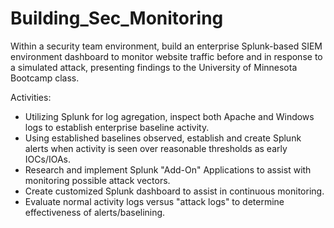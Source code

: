 # Building_Sec_Monitoring
Within a security team environment, build an enterprise Splunk-based SIEM environment dashboard to monitor website traffic before and in response to a simulated attack, presenting findings to the University of Minnesota Bootcamp class.

Activities:
- Utilizing Splunk for log agregation, inspect both Apache and Windows logs to establish enterprise baseline activity.
- Using established baselines observed, establish and create Splunk alerts when activity is seen over reasonable thresholds as early IOCs/IOAs.
- Research and implement Splunk "Add-On" Applications to assist with monitoring possible attack vectors.
- Create customized Splunk dashboard to assist in continuous monitoring.
- Evaluate normal activity logs versus "attack logs" to determine effectiveness of alerts/baselining.
